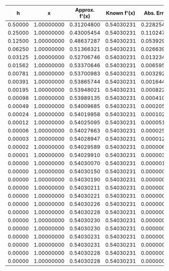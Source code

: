 |  h  |    x    | Approx. f'(x) |  Known f'(x)  |  Abs. Error  |
|:---:|:-------:|:-------------:|:-------------:|:------------:|
|0.50000|  1.00000000   |  0.31204800   |  0.54030231   |  0.22825430   
|0.25000|  1.00000000   |  0.43005454   |  0.54030231   |  0.11024777   
|0.12500|  1.00000000   |  0.48637287   |  0.54030231   |  0.05392943   
|0.06250|  1.00000000   |  0.51366321   |  0.54030231   |  0.02663910   
|0.03125|  1.00000000   |  0.52706746   |  0.54030231   |  0.01323485   
|0.01562|  1.00000000   |  0.53370646   |  0.54030231   |  0.00659584   
|0.00781|  1.00000000   |  0.53700983   |  0.54030231   |  0.00329248   
|0.00391|  1.00000000   |  0.53865744   |  0.54030231   |  0.00164487   
|0.00195|  1.00000000   |  0.53948021   |  0.54030231   |  0.00082209   
|0.00098|  1.00000000   |  0.53989135   |  0.54030231   |  0.00041096   
|0.00049|  1.00000000   |  0.54009685   |  0.54030231   |  0.00020546   
|0.00024|  1.00000000   |  0.54019958   |  0.54030231   |  0.00010272   
|0.00012|  1.00000000   |  0.54025095   |  0.54030231   |  0.00005136   
|0.00006|  1.00000000   |  0.54027663   |  0.54030231   |  0.00002568   
|0.00003|  1.00000000   |  0.54028947   |  0.54030231   |  0.00001284   
|0.00002|  1.00000000   |  0.54029589   |  0.54030231   |  0.00000642   
|0.00001|  1.00000000   |  0.54029910   |  0.54030231   |  0.00000321   
|0.00000|  1.00000000   |  0.54030070   |  0.54030231   |  0.00000160   
|0.00000|  1.00000000   |  0.54030150   |  0.54030231   |  0.00000080   
|0.00000|  1.00000000   |  0.54030190   |  0.54030231   |  0.00000040   
|0.00000|  1.00000000   |  0.54030211   |  0.54030231   |  0.00000020   
|0.00000|  1.00000000   |  0.54030221   |  0.54030231   |  0.00000010   
|0.00000|  1.00000000   |  0.54030226   |  0.54030231   |  0.00000005   
|0.00000|  1.00000000   |  0.54030228   |  0.54030231   |  0.00000003   
|0.00000|  1.00000000   |  0.54030230   |  0.54030231   |  0.00000001   
|0.00000|  1.00000000   |  0.54030230   |  0.54030231   |  0.00000001   
|0.00000|  1.00000000   |  0.54030231   |  0.54030231   |  0.00000000   
|0.00000|  1.00000000   |  0.54030231   |  0.54030231   |  0.00000000   
|0.00000|  1.00000000   |  0.54030228   |  0.54030231   |  0.00000003   
|0.00000|  1.00000000   |  0.54030228   |  0.54030231   |  0.00000003   